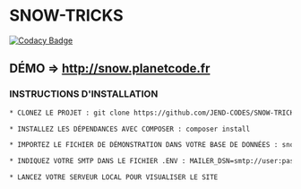 # SNOW-TRICKS

[![Codacy Badge](https://app.codacy.com/project/badge/Grade/304f528b398a466fbe59f9d97595f1a4)](https://www.codacy.com/gh/JEND-CODES/SNOW-TRICKS/dashboard?utm_source=github.com&amp;utm_medium=referral&amp;utm_content=JEND-CODES/SNOW-TRICKS&amp;utm_campaign=Badge_Grade)

## DÉMO => http://snow.planetcode.fr

### INSTRUCTIONS D'INSTALLATION
``` bash
* CLONEZ LE PROJET : git clone https://github.com/JEND-CODES/SNOW-TRICKS

* INSTALLEZ LES DÉPENDANCES AVEC COMPOSER : composer install

* IMPORTEZ LE FICHIER DE DÉMONSTRATION DANS VOTRE BASE DE DONNÉES : snowtricks.sql

* INDIQUEZ VOTRE SMTP DANS LE FICHIER .ENV : MAILER_DSN=smtp://user:pass@smtp.example.com:port

* LANCEZ VOTRE SERVEUR LOCAL POUR VISUALISER LE SITE
```